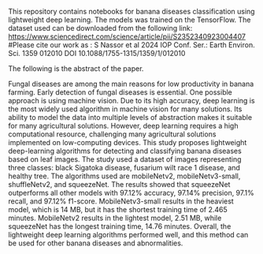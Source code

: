 This repository contains notebooks for banana diseases classification using lightweight deep learning. The models was trained on the TensorFlow.
The dataset used can be downloaded from the following link: https://www.sciencedirect.com/science/article/pii/S2352340923004407
#Please cite our work as : S Nassor et al 2024 IOP Conf. Ser.: Earth Environ. Sci. 1359 012010
DOI 10.1088/1755-1315/1359/1/012010

The following is the abstract of the paper.
  
  Fungal diseases are among the main reasons for low productivity in banana farming.
Early detection of fungal diseases is essential. One possible approach is using machine vision.
Due to its high accuracy, deep learning is the most widely used algorithm in machine vision for
many solutions. Its ability to model the data into multiple levels of abstraction makes it suitable
for many agricultural solutions. However, deep learning requires a high computational
resource, challenging many agricultural solutions implemented on low-computing devices.
This study proposes lightweight deep-learning algorithms for detecting and classifying banana
diseases based on leaf images. The study used a dataset of images representing three classes:
black Sigatoka disease, fusarium wilt race 1 disease, and healthy tree. The algorithms used are
mobileNetv2, mobileNetv3-small, shuffleNetv2, and squeezeNet. The results showed that
squeezeNet outperforms all other models with 97.12% accuracy, 97.14% precision, 97.1%
recall, and 97.12% f1-score. MobileNetv3-small results in the heaviest model, which is 14 MB,
but it has the shortest training time of 2.465 minutes. MobileNetv2 results in the lightest
model, 2.51 MB, while squeezeNet has the longest training time, 14.76 minutes. Overall, the
lightweight deep learning algorithms performed well, and this method can be used for other
banana diseases and abnormalities.


